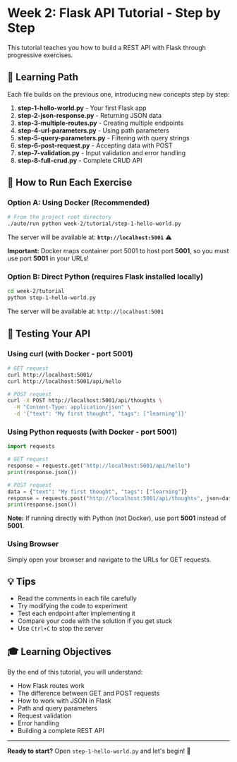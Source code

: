 # Week 2: Flask API Tutorial - Step by Step

This tutorial teaches you how to build a REST API with Flask through progressive exercises.

## 🎯 Learning Path

Each file builds on the previous one, introducing new concepts step by step:

1. **step-1-hello-world.py** - Your first Flask app
2. **step-2-json-response.py** - Returning JSON data
3. **step-3-multiple-routes.py** - Creating multiple endpoints
4. **step-4-url-parameters.py** - Using path parameters
5. **step-5-query-parameters.py** - Filtering with query strings
6. **step-6-post-request.py** - Accepting data with POST
7. **step-7-validation.py** - Input validation and error handling
8. **step-8-full-crud.py** - Complete CRUD API

## 🚀 How to Run Each Exercise

### Option A: Using Docker (Recommended)
```bash
# From the project root directory
./auto/run python week-2/tutorial/step-1-hello-world.py
```

The server will be available at: **`http://localhost:5001`** ⚠️

**Important:** Docker maps container port 5001 to host port **5001**, so you must use port **5001** in your URLs!

### Option B: Direct Python (requires Flask installed locally)
```bash
cd week-2/tutorial
python step-1-hello-world.py
```

The server will be available at: `http://localhost:5001`

## 📝 Testing Your API

### Using curl (with Docker - port 5001)
```bash
# GET request
curl http://localhost:5001/
curl http://localhost:5001/api/hello

# POST request
curl -X POST http://localhost:5001/api/thoughts \
  -H "Content-Type: application/json" \
  -d '{"text": "My first thought", "tags": ["learning"]}'
```

### Using Python requests (with Docker - port 5001)
```python
import requests

# GET request
response = requests.get("http://localhost:5001/api/hello")
print(response.json())

# POST request
data = {"text": "My first thought", "tags": ["learning"]}
response = requests.post("http://localhost:5001/api/thoughts", json=data)
print(response.json())
```

**Note:** If running directly with Python (not Docker), use port **5001** instead of **5001**.

### Using Browser
Simply open your browser and navigate to the URLs for GET requests.

## 💡 Tips

- Read the comments in each file carefully
- Try modifying the code to experiment
- Test each endpoint after implementing it
- Compare your code with the solution if you get stuck
- Use `Ctrl+C` to stop the server

## 🎓 Learning Objectives

By the end of this tutorial, you will understand:
- How Flask routes work
- The difference between GET and POST requests
- How to work with JSON in Flask
- Path and query parameters
- Request validation
- Error handling
- Building a complete REST API

---

**Ready to start?** Open `step-1-hello-world.py` and let's begin! 🚀

